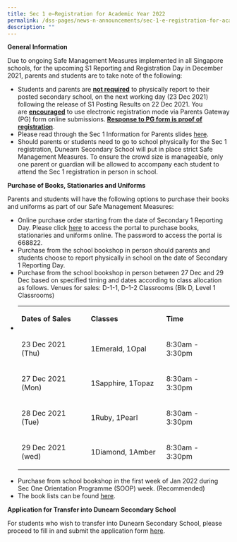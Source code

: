 ```yaml
---
title: Sec 1 e–Registration for Academic Year 2022
permalink: /dss-pages/news-n-announcements/sec-1-e-registration-for-academic-year-2022
description: ""
---
```

<p><strong>General Information</strong></p>
<p>Due to ongoing Safe Management Measures implemented in all Singapore schools, for the upcoming S1 Reporting and Registration Day in December 2021, parents and students are to take note of the following:</p>
<ul>
<li>Students and parents are&nbsp;<strong><u>not required</u></strong>&nbsp;to physically report to their posted secondary school, on the next working day (23 Dec 2021) following the release of S1 Posting Results on 22 Dec 2021. You are&nbsp;<strong><u>encouraged</u></strong>&nbsp;to use electronic registration mode via Parents Gateway (PG) form online submissions.&nbsp;<strong><u>Response to PG form is proof of registration</u></strong>.</li>
<li>Please read through the Sec 1 Information for Parents slides&nbsp;<a href="https://drive.google.com/drive/u/1/folders/1JeymcEMXoqW_hMd8TmbKbo14_t4R9nOr">here</a>.&nbsp;</li>
<li>Should parents or students need to go to school physically for the Sec 1 registration, Dunearn Secondary School will put in place strict Safe Management Measures. To ensure the crowd size is manageable, only one parent or guardian will be allowed to accompany each student to attend the Sec 1 registration in person in school.</li>
</ul>
<p><strong>Purchase of Books, Stationaries and Uniforms</strong></p>
<p>Parents and students will have the following options to purchase their books and uniforms as part of our Safe Management Measures:</p>
<ul>
<li>Online purchase order starting from the date of Secondary 1 Reporting Day. Please click&nbsp;<a href="https://dyeducation.net/">here</a>&nbsp;to access the portal to purchase books, stationaries and uniforms online. The password to access the portal is 668822.&nbsp;</li>
<li>Purchase from the school bookshop in person should parents and students choose to report physically in school on the date of Secondary 1 Reporting Day.</li>
<li>Purchase from the school bookshop in person between 27 Dec and 29 Dec based on specified timing and dates according to class allocation as follows. Venues for sales: D-1-1, D-1-2 Classrooms (Blk D, Level 1 Classrooms)</li>
<li>
<table>
<tbody>
<tr>
<td width="174">
<p><strong>Dates of Sales</strong></p>
</td>
<td width="180">
<p><strong>Classes</strong></p>
</td>
<td width="162">
<p><strong>Time</strong></p>
</td>
</tr>
<tr>
<td width="174">
<p>23 Dec 2021 (Thu)</p>
</td>
<td width="180">
<p>1Emerald, 1Opal</p>
</td>
<td width="162">
<p>8:30am - 3:30pm</p>
</td>
</tr>
<tr>
<td width="174">
<p>27 Dec 2021 (Mon)</p>
</td>
<td width="180">
<p>1Sapphire, 1Topaz</p>
</td>
<td width="162">
<p>8:30am - 3:30pm</p>
</td>
</tr>
<tr>
<td width="174">
<p>28 Dec 2021 (Tue)</p>
</td>
<td width="180">
<p>1Ruby, 1Pearl</p>
</td>
<td width="162">
<p>8:30am - 3:30pm</p>
</td>
</tr>
<tr>
<td width="174">
<p>29 Dec 2021 (wed)</p>
</td>
<td width="180">
<p>1Diamond, 1Amber</p>
</td>
<td width="162">
<p>8:30am - 3:30pm</p>
</td>
</tr>
</tbody>
</table>
</li>
</ul>
<ul>
<li>Purchase from school bookshop in the first week of Jan 2022 during Sec One Orientation Programme (SOOP) week. (Recommended)</li>
<li>The book lists can be found <a href="https://sites.google.com/a/dunearn.edu.sg/dunearn-secondary-school-documents-and-forms/">here</a>.&nbsp;</li>
</ul>
<p><strong>Application for Transfer into Dunearn Secondary School</strong></p>
<p>For students who wish to transfer into Dunearn Secondary School, please proceed to fill in and submit the application form&nbsp;<a href="https://form.gov.sg/#!/5fe187aec3fca30012366b5d">here</a>.&nbsp;</p>